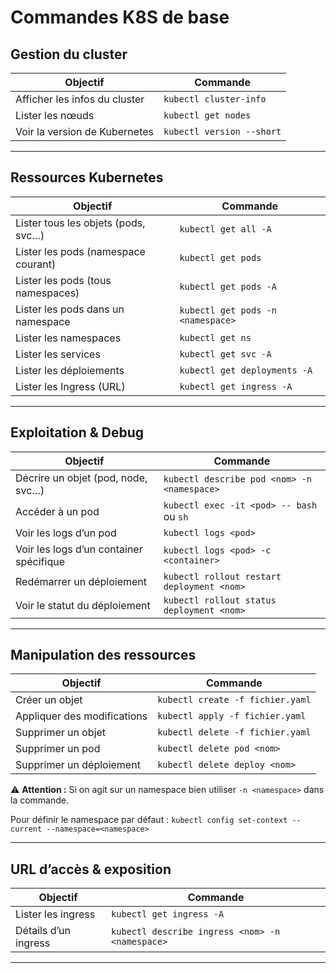 
# Commandes K8S de base

## Gestion du cluster

| Objectif                            | Commande |
|-------------------------------------|----------|
| Afficher les infos du cluster       | `kubectl cluster-info` |
| Lister les nœuds                    | `kubectl get nodes` |
| Voir la version de Kubernetes       | `kubectl version --short` |

---

## Ressources Kubernetes

| Objectif                              | Commande |
|---------------------------------------|----------|
| Lister tous les objets (pods, svc…)   | `kubectl get all -A` |
| Lister les pods (namespace courant)   | `kubectl get pods` |
| Lister les pods (tous namespaces)     | `kubectl get pods -A` |
| Lister les pods dans un namespace     | `kubectl get pods -n <namespace>` |
| Lister les namespaces                 | `kubectl get ns` |
| Lister les services                   | `kubectl get svc -A` |
| Lister les déploiements               | `kubectl get deployments -A` |
| Lister les Ingress (URL)              | `kubectl get ingress -A` |

---

## Exploitation & Debug

| Objectif                                  | Commande |
|-------------------------------------------|----------|
| Décrire un objet (pod, node, svc…)        | `kubectl describe pod <nom> -n <namespace>` |
| Accéder à un pod                          | `kubectl exec -it <pod> -- bash` ou `sh` |
| Voir les logs d’un pod                    | `kubectl logs <pod>` |
| Voir les logs d’un container spécifique   | `kubectl logs <pod> -c <container>` |
| Redémarrer un déploiement                  | `kubectl rollout restart deployment <nom>` |
| Voir le statut du déploiement              | `kubectl rollout status deployment <nom>` |

---

## Manipulation des ressources

| Objectif                             | Commande |
|--------------------------------------|----------|
| Créer un objet                       | `kubectl create -f fichier.yaml` |
| Appliquer des modifications          | `kubectl apply -f fichier.yaml` |
| Supprimer un objet                   | `kubectl delete -f fichier.yaml` |
| Supprimer un pod                     | `kubectl delete pod <nom>` |
| Supprimer un déploiement             | `kubectl delete deploy <nom>` |

⚠️ **Attention :** Si on agit sur un namespace bien utiliser `-n <namespace>` dans la commande.

Pour définir le namespace par défaut : `kubectl config set-context --current --namespace=<namespace>`

---

## URL d’accès & exposition

| Objectif                                | Commande |
|-----------------------------------------|----------|
| Lister les ingress                      | `kubectl get ingress -A` |
| Détails d’un ingress                    | `kubectl describe ingress <nom> -n <namespace>` |

---